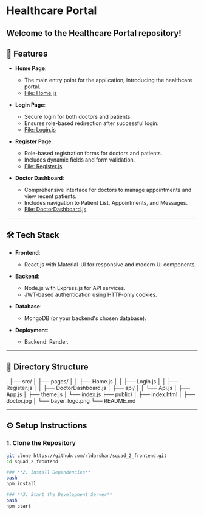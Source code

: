 # Healthcare Portal

Welcome to the **Healthcare Portal** repository!
---

## 🚀 Features

- **Home Page**: 
  - The main entry point for the application, introducing the healthcare portal.
  - [File: Home.js](src/pages/Home.js)

- **Login Page**:
  - Secure login for both doctors and patients.
  - Ensures role-based redirection after successful login.
  - [File: Login.js](src/pages/Login.js)

- **Register Page**:
  - Role-based registration forms for doctors and patients.
  - Includes dynamic fields and form validation.
  - [File: Register.js](src/pages/Register.js)

- **Doctor Dashboard**:
  - Comprehensive interface for doctors to manage appointments and view recent patients.
  - Includes navigation to Patient List, Appointments, and Messages.
  - [File: DoctorDashboard.js](src/pages/DoctorDashboard.js)

---

## 🛠️ Tech Stack

- **Frontend**:
  - React.js with Material-UI for responsive and modern UI components.

- **Backend**:
  - Node.js with Express.js for API services.
  - JWT-based authentication using HTTP-only cookies.

- **Database**:
  - MongoDB (or your backend's chosen database).

- **Deployment**:
  - Backend: Render.

---

## 📂 Directory Structure
. ├── src/ │ ├── pages/ │ │ ├── Home.js │ │ ├── Login.js │ │ ├── Register.js │ │ ├── DoctorDashboard.js │ 
├── api/ │ │ └── Api.js │ ├── App.js │ ├── theme.js │ └── index.js ├── public/ │ ├── index.html │ ├── doctor.jpg │ └── bayer_logo.png └── README.md

---

## ⚙️ Setup Instructions

### **1. Clone the Repository**
```bash
git clone https://github.com/rldarshan/squad_2_frontend.git
cd squad_2_frontend

### **2. Install Dependencies**
bash
npm install

### **3. Start the Development Server**
bash
npm start

